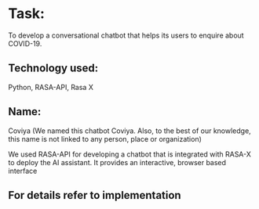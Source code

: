 # Task: 
To develop a conversational chatbot that helps its users to enquire about
COVID-19.

## Technology used:
Python, RASA-API, Rasa X

## Name: 
Coviya (We named this chatbot Coviya. Also, to the best of our knowledge,
this name is not linked to any person, place or organization)

We used RASA-API for developing a chatbot that is integrated with RASA-X to deploy
the AI assistant. It provides an interactive, browser based interface

## For details refer to implementation 


